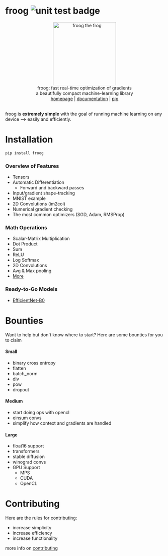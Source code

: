 # froog <img src="https://github.com/kevbuh/froog/actions/workflows/test.yml/badge.svg" alt="unit test badge" >
<div align="center" >
  <img src="https://raw.githubusercontent.com/kevbuh/froog/main/assets/froog.png" alt="froog the frog" height="200">
  <br/>
  froog: fast real-time optimization of gradients 
  <br/>
  a beautifully compact machine-learning library
  <br/>
  <a href="https://github.com/kevbuh/froog">homepage</a> | <a href="https://github.com/kevbuh/froog/tree/main/docs">documentation</a> | <a href="https://pypi.org/project/froog/">pip</a>
  <br/>
  <br/>
</div>

<!-- modern ml development is unintuitive, time consuming, and unaccessible. why not make it possible for anyone to build? -->
<!-- the goal of froog is to make a neural network libary to power any type of device from enterprise to small home robotics -->
<!-- machine learning is like making a lego. you combine standardized pieces, of all shapes and sizes, to create anything you imagine -->
<!-- froog is making those essential building blocks. -->

froog is **extremely simple** with the goal of running machine learning on any device --> easily and efficiently.

# Installation
```bash
pip install froog
```

### Overview of Features
- Tensors
- Automatic Differentiation
    - Forward and backward passes
- Input/gradient shape-tracking
- MNIST example
- 2D Convolutions (im2col)
- Numerical gradient checking
- The most common optimizers (SGD, Adam, RMSProp)

### Math Operations
- Scalar-Matrix Multiplication
- Dot Product
- Sum
- ReLU
- Log Softmax
- 2D Convolutions
- Avg & Max pooling
- <a href="https://github.com/kevbuh/froog/blob/main/froog/ops.py">More</a> 

### Ready-to-Go Models
- <a href="https://github.com/kevbuh/froog/blob/main/models/efficientnet.py">EfficientNet-B0</a> 

<!-- Here’s an example, to give you an impression: -->

# Bounties
Want to help but don't know where to start? Here are some bounties for you to claim
#### Small   <!-- ez money  -->
- binary cross entropy
- flatten
- batch_norm
- div
- pow
- dropout 
#### Medium  <!-- mid tier -->
- start doing ops with opencl
- einsum convs
- simplify how context and gradients are handled
#### Large <!-- EXPERT LEVEL!!!  -->
- float16 support
- transformers
- stable diffusion
- winograd convs
- GPU Support
  - MPS
  - CUDA
  - OpenCL

# Contributing
Here are the rules for contributing:
* increase simplicity
* increase efficiency
* increase functionality

more info on <a href="https://github.com/kevbuh/froog/blob/main/docs/contributing.md">contributing</a>
